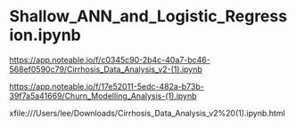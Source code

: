 # Shallow_ANN_and_Logistic_Regression.ipynb


https://app.noteable.io/f/c0345c90-2b4c-40a7-bc46-568ef0590c79/Cirrhosis_Data_Analysis_v2-(1).ipynb



https://app.noteable.io/f/17e52011-5edc-482a-b73b-39f7a5a41669/Churn_Modelling_Analysis-(1).ipynb



xfile:///Users/lee/Downloads/Cirrhosis_Data_Analysis_v2%20(1).ipynb.html
